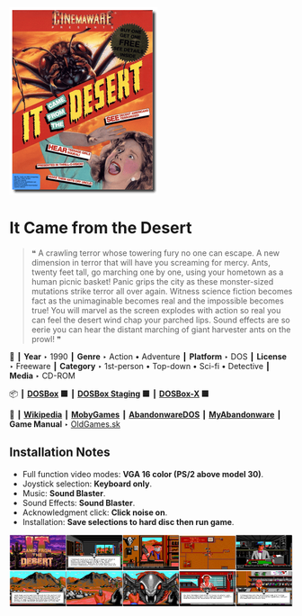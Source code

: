 ![](Thumbnail.png "application-thumbnail")

# It Came from the Desert

> ❝ A crawling terror whose towering fury no one can escape. A new dimension in terror that will have you screaming for mercy. Ants, twenty feet tall, go marching one by one, using your hometown as a human picnic basket! Panic grips the city as these monster-sized mutations strike terror all over again. Witness science fiction becomes fact as the unimaginable becomes real and the impossible becomes true! You will marvel as the screen explodes with action so real you can feel the desert wind chap your parched lips. Sound effects are so eerie you can hear the distant marching of giant harvester ants on the prowl! ❞
>

📌 ┃ **Year** ‣ 1990 ┃ **Genre** ‣ Action • Adventure ┃ **Platform** ‣ DOS ┃ **License** ‣ Freeware ┃ **Category** ‣ 1st-person • Top-down • Sci-fi • Detective ┃ **Media** ‣ CD-ROM 

📦 ┃ **[DOSBox](https://www.dosbox.com/) 🟩** ┃ **[DOSBox Staging](https://dosbox-staging.github.io/) 🟩** ┃ **[DOSBox-X](https://dosbox-x.com/) 🟩** 

📎 ┃ **[Wikipedia](https://en.wikipedia.org/wiki/It_Came_from_the_Desert)** ┃ **[MobyGames](https://www.mobygames.com/game/610/it-came-from-the-desert/)** ┃ **[AbandonwareDOS](https://www.abandonwaredos.com/abandonware-game.php?abandonware=It+Came+from+the+Desert&gid=2310)** ┃ **[MyAbandonware](https://www.myabandonware.com/game/it-came-from-the-desert-x4)** ┃ **Game Manual** ‣ [OldGames.sk](https://www.oldgames.sk/en/game/it-came-from-the-desert/) 

## Installation Notes
- Full function video modes: **VGA 16 color (PS/2 above model 30)**.
- Joystick selection: **Keyboard only**.
- Music: **Sound Blaster**.
- Sound Effects: **Sound Blaster**.
- Acknowledgment click: **Click noise on**.
- Installation: **Save selections to hard disc then run game**.

![](Montage.png "It Came from the Desert")

